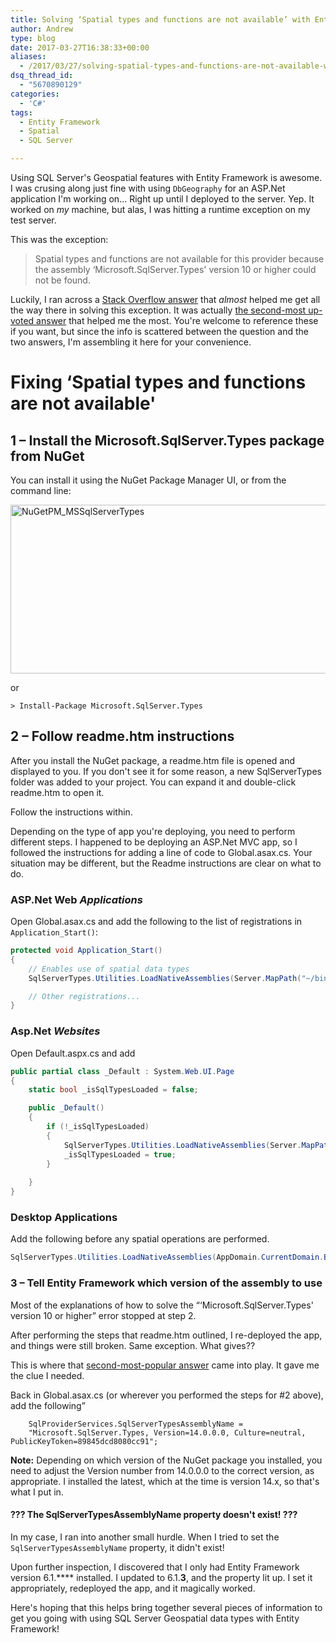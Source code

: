 ```yaml
---
title: Solving ‘Spatial types and functions are not available’ with Entity Framework
author: Andrew
type: blog
date: 2017-03-27T16:38:33+00:00
aliases:
  - /2017/03/27/solving-spatial-types-and-functions-are-not-available-with-entity-framework/
dsq_thread_id:
  - "5670890129"
categories:
  - 'C#'
tags:
  - Entity Framework
  - Spatial
  - SQL Server

---
```

Using SQL Server's Geospatial features with Entity Framework is awesome. I was crusing along just fine with using `DbGeography` for an ASP.Net application I'm working on&#8230; Right up until I deployed to the server. Yep. It worked on _my_ machine, but alas, I was hitting a runtime exception on my test server.

This was the exception:

> Spatial types and functions are not available for this provider because the assembly &#8216;Microsoft.SqlServer.Types' version 10 or higher could not be found. 

Luckily, I ran across a [Stack Overflow answer][1] that _almost_ helped me get all the way there in solving this exception. It was actually [the second-most up-voted answer][2] that helped me the most. You're welcome to reference these if you want, but since the info is scattered between the question and the two answers, I'm assembling it here for your convenience.

# Fixing &#8216;Spatial types and functions are not available'

## 1 – Install the Microsoft.SqlServer.Types package from NuGet

You can install it using the NuGet Package Manager UI, or from the command line:

[<img src="https://www.andrewcbancroft.com/wp-content/uploads/2017/03/NuGetPM_MSSqlServerTypes1.png" alt="NuGetPM_MSSqlServerTypes" width="985" height="270" class="alignnone size-full wp-image-13100" srcset="https://www.andrewcbancroft.com/wp-content/uploads/2017/03/NuGetPM_MSSqlServerTypes1.png 985w, https://www.andrewcbancroft.com/wp-content/uploads/2017/03/NuGetPM_MSSqlServerTypes1-300x82.png 300w" sizes="(max-width: 985px) 100vw, 985px" />][3]

or

`> Install-Package Microsoft.SqlServer.Types`

## 2 – Follow readme.htm instructions

After you install the NuGet package, a readme.htm file is opened and displayed to you. If you don't see it for some reason, a new SqlServerTypes folder was added to your project. You can expand it and double-click readme.htm to open it.

Follow the instructions within.

Depending on the type of app you're deploying, you need to perform different steps. I happened to be deploying an ASP.Net MVC app, so I followed the instructions for adding a line of code to Global.asax.cs. Your situation may be different, but the Readme instructions are clear on what to do.

### ASP.Net Web _Applications_

Open Global.asax.cs and add the following to the list of registrations in `Application_Start()`:

```c#
protected void Application_Start()
{
    // Enables use of spatial data types
    SqlServerTypes.Utilities.LoadNativeAssemblies(Server.MapPath("~/bin"));

    // Other registrations...
}
```

### Asp.Net _Websites_

Open Default.aspx.cs and add

```c#
public partial class _Default : System.Web.UI.Page
{
    static bool _isSqlTypesLoaded = false;

    public _Default()
    {
        if (!_isSqlTypesLoaded)
        {
            SqlServerTypes.Utilities.LoadNativeAssemblies(Server.MapPath("~"));
            _isSqlTypesLoaded = true;
        }
        
    }
}
```

### Desktop Applications

Add the following before any spatial operations are performed.

```c#
SqlServerTypes.Utilities.LoadNativeAssemblies(AppDomain.CurrentDomain.BaseDirectory);
```

### 3 – Tell Entity Framework which version of the assembly to use

Most of the explanations of how to solve the &#8220;&#8216;Microsoft.SqlServer.Types' version 10 or higher&#8221; error stopped at step 2.

After performing the steps that readme.htm outlined, I re-deployed the app, and things were still broken. Same exception. What gives??

This is where that [second-most-popular answer][2] came into play. It gave me the clue I needed.

Back in Global.asax.cs (or wherever you performed the steps for #2 above), add the following&#8221;

```
    SqlProviderServices.SqlServerTypesAssemblyName =
    "Microsoft.SqlServer.Types, Version=14.0.0.0, Culture=neutral, PublicKeyToken=89845dcd8080cc91";
```

**Note:** Depending on which version of the NuGet package you installed, you need to adjust the Version number from 14.0.0.0 to the correct version, as appropriate. I installed the latest, which at the time is version 14.x, so that's what I put in.

#### ??? The SqlServerTypesAssemblyName property doesn't exist! ???

In my case, I ran into another small hurdle. When I tried to set the `SqlServerTypesAssemblyName` property, it didn't exist!

Upon further inspection, I discovered that I only had Entity Framework version 6.1.**** installed. I updated to 6.1.**3**, and the property lit up. I set it appropriately, redeployed the app, and it magically worked.

Here's hoping that this helps bring together several pieces of information to get you going with using SQL Server Geospatial data types with Entity Framework!

 [1]: http://stackoverflow.com/questions/13174197/microsoft-sqlserver-types-version-10-or-higher-could-not-be-found-on-azure
 [2]: http://stackoverflow.com/a/40166192/3198996
 [3]: https://www.andrewcbancroft.com/wp-content/uploads/2017/03/NuGetPM_MSSqlServerTypes1.png